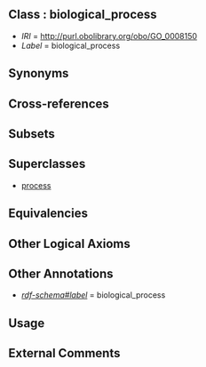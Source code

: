 
## Class : biological_process

 * *IRI* = http://purl.obolibrary.org/obo/GO_0008150
 * *Label* = biological_process

## Synonyms


## Cross-references


## Subsets


## Superclasses

 * [process](../../BFO/15/BFO_0000015.md)

## Equivalencies


## Other Logical Axioms


## Other Annotations

 * *[rdf-schema#label](../../el/rdf-schema#label.md)* = biological_process

## Usage


## External Comments

